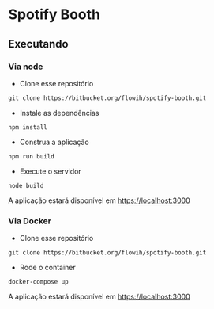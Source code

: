 # Spotify Booth

## Executando

### Via node
- Clone esse repositório

```
git clone https://bitbucket.org/flowih/spotify-booth.git
```

- Instale as dependências

```
npm install
```

- Construa a aplicação

```
npm run build
```

- Execute o servidor

```
node build
```

A aplicação estará disponível em [https://localhost:3000](https://localhost:3000)

### Via Docker
- Clone esse repositório

```
git clone https://bitbucket.org/flowih/spotify-booth.git
```

- Rode o container

```
docker-compose up
```

A aplicação estará disponível em [https://localhost:3000](https://localhost:3000)